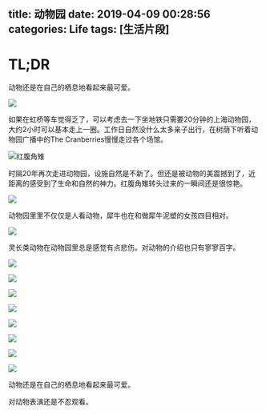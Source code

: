 title: 动物园
date: 2019-04-09 00:28:56
categories: Life
tags: [生活片段]
---

# TL;DR

动物还是在自己的栖息地看起来最可爱。

<!--  visiting-a-zoo  -->
<!-- more -->

![](https://wx4.sinaimg.cn/mw1024/727517e7ly1g1vagw5djnj230x20phe3.jpg)

如果在虹桥等车觉得乏了，可以考虑去一下坐地铁只需要20分钟的上海动物园，大约2小时可以基本走上一圈。工作日自然没什么太多亲子出行，在树荫下听着动物园广播中的The Cranberries慢慢走过各个场馆。

![红腹角雉](https://wx2.sinaimg.cn/mw1024/727517e7ly1g1vais3piej22hg1nnu12.jpg)

时隔20年再次走进动物园，设施自然是不新了。但还是被动物的美震撼到了，近距离的感受到了生命和自然的神力。红腹角雉转头过来的一瞬间还是很惊艳。

![](https://wx4.sinaimg.cn/mw1024/727517e7ly1g1vakc1082j22x51y47wr.jpg)

动物园里里不仅仅是人看动物，犀牛也在和做犀牛泥塑的女孩四目相对。

![](https://wx1.sinaimg.cn/mw1024/727517e7ly1g1vahmzhknj22jv1p9u14.jpg)

灵长类动物在动物园里总是感觉有点悲伤。对动物的介绍也只有寥寥百字。

![](https://wx4.sinaimg.cn/mw1024/727517e7ly1g1vajav0g1j22if1obkjr.jpg)

![](https://wx2.sinaimg.cn/mw1024/727517e7ly1g1vai56y5fj22411ep7wn.jpg)

![](https://wx1.sinaimg.cn/mw1024/727517e7ly1g1wdfa4mryj22f11m1u12.jpg)

![](https://wx1.sinaimg.cn/mw1024/727517e7ly1g1wdf1mtrbj21ax0va7wi.jpg)

![](https://wx2.sinaimg.cn/mw1024/727517e7ly1g1wdeeeaflj22ug1wbe8a.jpg)

![](https://wx1.sinaimg.cn/mw1024/727517e7ly1g1wdeqrx7yj22jr1p6kjr.jpg)

![](https://wx2.sinaimg.cn/mw1024/727517e7ly1g1wdejpiyej22t51vgkjs.jpg)

![](https://wx2.sinaimg.cn/mw1024/727517e7ly1g1vafvb079j22hg1nnqva.jpg)

动物还是在自己的栖息地看起来最可爱。 

对动物表演还是不忍观看。


